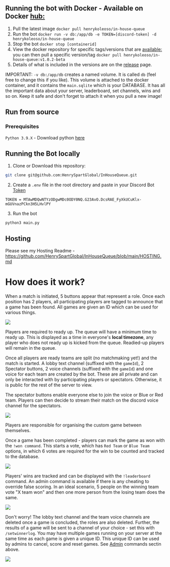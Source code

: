 ## Running the bot with Docker - Available on Docker [hub:](https://hub.docker.com/repository/docker/henrykoleoso/in-house-queue)
1.  Pull the latest image `docker pull henrykoleoso/in-house-queue`
2. Run the bot `docker run -v db:/app/db -e TOKEN=[discord-token] -d henrykoleoso/in-house-queue`
3. Stop the bot `docker stop [containerid]`
4. View the docker repository for specific tags/versions that are [available:](https://hub.docker.com/repository/docker/henrykoleoso/in-house-queue) you can then pull a specific version/tag `docker pull henrykoleoso/in-house-queue:v1.0.2-beta`
5. Details of what is included in the versions are on the [release](https://github.com/HenrySpartGlobal/InHouseQueue/releases) page.

IMPORTANT:
`-v db:/app/db` creates a named volume. It is called `db` (feel free to change this if you like). This volume is attached to the docker container, and it contains the `main.sqlite` which is your DATABASE. It has all the important data about your server, leaderboard, set channels, wins and so on. Keep it safe and don't forget to attach it when you pull a new image!

## Run from source
### Prerequisites
`Python 3.9.X` - Download python [here](https://www.python.org/downloads/)

## Running the Bot locally 
1. Clone or Download this repository:
```bash
git clone git@github.com:HenrySpartGlobal/InHouseQueue.git
```
2. Create a `.env` file in the root directory and paste in your Discord Bot [Token](https://discord.com/developers/applications)
```.env
TOKEN = MTAwMDQwNTYzODgwMDc0ODY0NQ.G23AvO.DcsRAE_FyXkUCuKlx-mGUVnazPCkn3H5LHvlPY
```
3. Run the bot
```
python3 main.py
```

## Hosting
Please see my Hosting Readme - https://github.com/HenrySpartGlobal/InHouseQueue/blob/main/HOSTING.md 

# How does it work?
When a match is initiated, 5 buttons appear that represent a role. Once each position has 2 players, all participating players are tagged to announce that a game has been found. All games are given an ID which can be used for various things.

![](https://github.com/HenrySpartGlobal/InHouseQueue/blob/main/assets/match%20start.png)

Players are required to ready up. The queue will have a minimum time to ready up. This is displayed as a time in everyone's **local timezone**, any player who does not ready up is kicked from the queue. Readied-up players will remain in the queue. 
 
Once all players are ready teams are split (no matchmaking yet!) and the match is started. A lobby text channel (suffixed with the `gameId`), 2 Spectator buttons, 2 voice channels (suffixed with the `gameId`) and one voice for each team are created by the bot. These are all private and can only be interacted with by participating players or spectators. Otherwise, it is public for the rest of the server to view.

The spectator buttons enable everyone else to join the voice or Blue or Red team. Players can then decide to stream their match on the discord voice channel for the spectators. 

![](https://github.com/HenrySpartGlobal/InHouseQueue/blob/main/assets/ready%20up.png)

Players are responsible for organising the custom game between themselves.

Once a game has been completed - players can mark the game as won with the `!won command`. This starts a vote, which has `Red Team` or `Blue Team` options, in which 6 votes are required for the win to be counted and tracked to the database. 

![](https://github.com/HenrySpartGlobal/InHouseQueue/blob/main/assets/lobby.png)

Players' wins are tracked and can be displayed with the `!leaderboard` command. An admin command is available if there is any cheating to override false scoring. In an ideal scenario, 5 people on the winning team vote "X team won" and then one more person from the losing team does the same. 

![](https://github.com/HenrySpartGlobal/InHouseQueue/blob/main/assets/leaderboard.png)

Don't worry! The lobby text channel and the team voice channels are deleted once a game is concluded, the roles are also deleted. Further, the results of a game will be sent to a channel of your choice - set this with `/setwinnerlog`. You may have multiple games running on your server at the same time as each game is given a unique ID. This unique ID can be used by admins to cancel, score and reset games. See [Admin](https://github.com/HenrySpartGlobal/InHouseQueue#admin-commands) commands sectin above.  

![](https://github.com/HenrySpartGlobal/InHouseQueue/blob/main/assets/finish.png)
